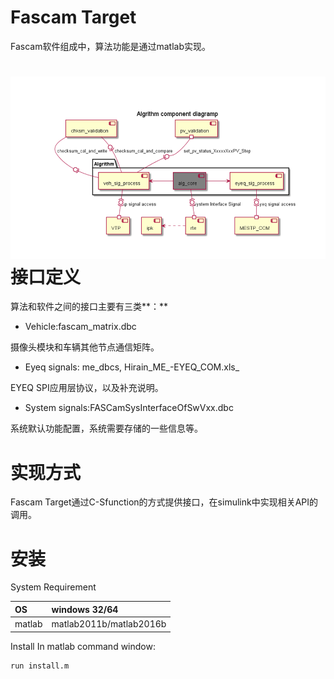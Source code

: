 # Fascam Target

Fascam软件组成中，算法功能是通过matlab实现。

# ![](/assets/software_arch.png)接口定义

算法和软件之间的接口主要有三类**：**

* Vehicle:fascam\_matrix.dbc

摄像头模块和车辆其他节点通信矩阵。

* Eyeq signals: me_dbcs, Hirain\_ME_-EYEQ\_COM.xls\_

EYEQ SPI应用层协议，以及补充说明。

* System signals:FASCamSysInterfaceOfSwVxx.dbc

系统默认功能配置，系统需要存储的一些信息等。

# 实现方式

Fascam Target通过C-Sfunction的方式提供接口，在simulink中实现相关API的调用。

# 安装

System Requirement

|  OS|   windows 32/64|
| :--- | :--- |
| matlab| matlab2011b/matlab2016b |


Install
In matlab command window:



```
run install.m 
```






